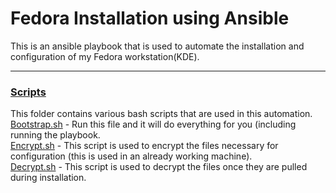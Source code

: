 # Fedora Installation using Ansible

This is an ansible playbook that is used to automate the installation and configuration of my Fedora workstation(KDE). 

---

### [Scripts](https://github.com/Murali2602/Scripts/tree/main/Backup/Fedora/scripts)
This folder contains various bash scripts that are used in this automation.\
[Bootstrap.sh](https://github.com/Murali2602/Scripts/blob/main/Backup/Fedora/scripts/bootstrap.sh) - Run this file and it will do everything for you (including running the playbook.\
[Encrypt.sh](https://github.com/Murali2602/Scripts/blob/main/Backup/Fedora/scripts/encrypt.sh) - This script is used to encrypt the files necessary for configuration (this is used in an already working machine).\
[Decrypt.sh](https://github.com/Murali2602/Scripts/blob/main/Backup/Fedora/scripts/decrypt.sh) - This script is used to decrypt the files once they are pulled during installation.
